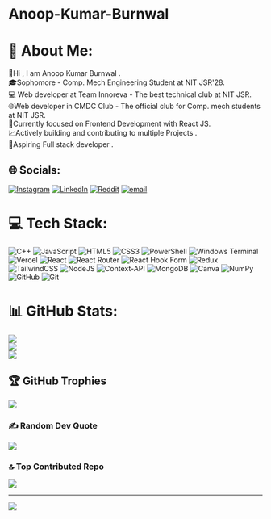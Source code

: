 # Anoop-Kumar-Burnwal
# 💫 About Me:
👋Hi , I am Anoop Kumar Burnwal .<br>🎓Sophomore - Comp. Mech Engineering Student at NIT JSR'28.<br>💻 Web developer at Team Innoreva - The best technical club at NIT JSR.<br>🌐Web developer in CMDC Club - The official club for Comp. mech students at NIT JSR.<br>🚀Currently focused on Frontend Development with React JS.<br>📈Actively building and contributing to multiple Projects .<br>🎯Aspiring Full stack developer .


## 🌐 Socials:
[![Instagram](https://img.shields.io/badge/Instagram-%23E4405F.svg?logo=Instagram&logoColor=white)](https://instagram.com/anoop_kr_06) [![LinkedIn](https://img.shields.io/badge/LinkedIn-%230077B5.svg?logo=linkedin&logoColor=white)](https://linkedin.com/in/anoop-kumar-burnwal-aa0b10318/) [![Reddit](https://img.shields.io/badge/Reddit-%23FF4500.svg?logo=Reddit&logoColor=white)](https://reddit.com/user/Anoop_Burnwal) [![email](https://img.shields.io/badge/Email-D14836?logo=gmail&logoColor=white)](mailto:anoopkumar19062006@gmail.com) 

# 💻 Tech Stack:
![C++](https://img.shields.io/badge/c++-%2300599C.svg?style=for-the-badge&logo=c%2B%2B&logoColor=white) ![JavaScript](https://img.shields.io/badge/javascript-%23323330.svg?style=for-the-badge&logo=javascript&logoColor=%23F7DF1E) ![HTML5](https://img.shields.io/badge/html5-%23E34F26.svg?style=for-the-badge&logo=html5&logoColor=white) ![CSS3](https://img.shields.io/badge/css3-%231572B6.svg?style=for-the-badge&logo=css3&logoColor=white) ![PowerShell](https://img.shields.io/badge/PowerShell-%235391FE.svg?style=for-the-badge&logo=powershell&logoColor=white) ![Windows Terminal](https://img.shields.io/badge/Windows%20Terminal-%234D4D4D.svg?style=for-the-badge&logo=windows-terminal&logoColor=white) ![Vercel](https://img.shields.io/badge/vercel-%23000000.svg?style=for-the-badge&logo=vercel&logoColor=white) ![React](https://img.shields.io/badge/react-%2320232a.svg?style=for-the-badge&logo=react&logoColor=%2361DAFB) ![React Router](https://img.shields.io/badge/React_Router-CA4245?style=for-the-badge&logo=react-router&logoColor=white) ![React Hook Form](https://img.shields.io/badge/React%20Hook%20Form-%23EC5990.svg?style=for-the-badge&logo=reacthookform&logoColor=white) ![Redux](https://img.shields.io/badge/redux-%23593d88.svg?style=for-the-badge&logo=redux&logoColor=white) ![TailwindCSS](https://img.shields.io/badge/tailwindcss-%2338B2AC.svg?style=for-the-badge&logo=tailwind-css&logoColor=white) ![NodeJS](https://img.shields.io/badge/node.js-6DA55F?style=for-the-badge&logo=node.js&logoColor=white) ![Context-API](https://img.shields.io/badge/Context--Api-000000?style=for-the-badge&logo=react) ![MongoDB](https://img.shields.io/badge/MongoDB-%234ea94b.svg?style=for-the-badge&logo=mongodb&logoColor=white) ![Canva](https://img.shields.io/badge/Canva-%2300C4CC.svg?style=for-the-badge&logo=Canva&logoColor=white) ![NumPy](https://img.shields.io/badge/numpy-%23013243.svg?style=for-the-badge&logo=numpy&logoColor=white) ![GitHub](https://img.shields.io/badge/github-%23121011.svg?style=for-the-badge&logo=github&logoColor=white) ![Git](https://img.shields.io/badge/git-%23F05033.svg?style=for-the-badge&logo=git&logoColor=white)
# 📊 GitHub Stats:
![](https://github-readme-stats.vercel.app/api?username=Anoopkr1906&theme=dark&hide_border=false&include_all_commits=false&count_private=false)<br/>
![](https://nirzak-streak-stats.vercel.app/?user=Anoopkr1906&theme=dark&hide_border=false)<br/>
![](https://github-readme-stats.vercel.app/api/top-langs/?username=Anoopkr1906&theme=dark&hide_border=false&include_all_commits=false&count_private=false&layout=compact)

## 🏆 GitHub Trophies
![](https://github-profile-trophy.vercel.app/?username=Anoopkr1906&theme=radical&no-frame=false&no-bg=true&margin-w=4)

### ✍️ Random Dev Quote
![](https://quotes-github-readme.vercel.app/api?type=horizontal&theme=radical)

### 🔝 Top Contributed Repo
![](https://github-contributor-stats.vercel.app/api?username=Anoopkr1906&limit=5&theme=dark&combine_all_yearly_contributions=true)

---
[![](https://visitcount.itsvg.in/api?id=Anoopkr1906&icon=0&color=0)](https://visitcount.itsvg.in)

<!-- Proudly created with GPRM ( https://gprm.itsvg.in ) -->
